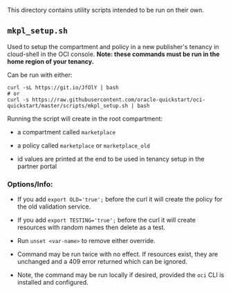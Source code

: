 This directory contains utility scripts intended to be run on their own.

## `mkpl_setup.sh`

Used to setup the compartment and policy in a new publisher's tenancy in cloud-shell
in the OCI console. **Note: these commands must be run in the home region of your tenancy.** 

Can be run with either:

```
curl -sL https://git.io/JfOlY | bash
# or
curl -s https://raw.githubusercontent.com/oracle-quickstart/oci-quickstart/master/scripts/mkpl_setup.sh | bash
```

Running the script will create in the root compartment:
- a compartment called `marketplace`

- a policy called `marketplace` or `marketplace_old`

- id values are printed at the end to be used in tenancy setup in the partner portal

### Options/Info:
- If you add `export OLD='true';` before the curl it will create the policy for
the old validation service.

- If you add `export TESTING='true';` before the curl it will create resources with
random names then delete as a test.

- Run `unset <var-name>` to remove either override.

- Command may be run twice with no effect. If resources exist, they are unchanged
and a 409 error returned which can be ignored.

- Note, the command may be run locally if desired, provided the `oci` CLI is installed
and configured.
